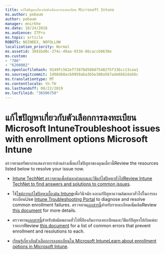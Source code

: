 ```yaml
---
title: แก้ไขปัญหาเกี่ยวกับตัวเลือกการลงทะเบียน Microsoft Intune
ms.author: pebaum
author: pebaum
manager: mnirkhe
ms.date: 10/24/2018
ms.audience: ITPro
ms.topic: article
ROBOTS: NOINDEX, NOFOLLOW
localization_priority: Normal
ms.assetid: 3891bd0c-374c-49aa-9336-86caccb9639e
ms.custom:
- "786"
- "6200002"
ms.openlocfilehash: 9249fc562ef73078d508d7548275f336cc13caa1
ms.sourcegitcommit: 1d98db8acb9959aba3b5e308a567ade6b62da56c
ms.translationtype: MT
ms.contentlocale: th-TH
ms.lasthandoff: 08/22/2019
ms.locfileid: "36506750"
---
```

# <a name="troubleshoot-issues-with-enrollment-options-microsoft-intune"></a><span data-ttu-id="e52e1-102">แก้ไขปัญหาเกี่ยวกับตัวเลือกการลงทะเบียน Microsoft Intune</span><span class="sxs-lookup"><span data-stu-id="e52e1-102">Troubleshoot issues with enrollment options Microsoft Intune</span></span>

<span data-ttu-id="e52e1-103">ตรวจทานทรัพยากรแสดงรายการด้านล่างเพื่อแก้ไขปัญหาของคุณเดี๋ยวนี้</span><span class="sxs-lookup"><span data-stu-id="e52e1-103">Review the resources listed below to resolve your issue now.</span></span>
  
- <span data-ttu-id="e52e1-104">[Intune TechNet ตรวจทานเพื่อค้นหาคำตอบและวิธีแก้ไขปัญหาทั่วไป](https://social.technet.microsoft.com/Forums/home?category=microsoftintune&amp;filter=alltypes&amp;sort=lastpostdesc)</span><span class="sxs-lookup"><span data-stu-id="e52e1-104">[Review Intune TechNet to find answers and solutions to common issues](https://social.technet.microsoft.com/Forums/home?category=microsoftintune&amp;filter=alltypes&amp;sort=lastpostdesc).</span></span>

- <span data-ttu-id="e52e1-105">ใช้[ไซต์การแก้ไขปัญหาเบื้องต้น Intune](https://aka.ms/intunetroubleshooting)เพื่อวินิจฉัย และแก้ปัญหาความล้มเหลวทั่วไปในการลงทะเบียน</span><span class="sxs-lookup"><span data-stu-id="e52e1-105">Use [Intune Troubleshooting Portal](https://aka.ms/intunetroubleshooting) to diagnose and resolve common enrollment failures.</span></span> <span data-ttu-id="e52e1-106">ตรวจทาน[เอกสารนี้](https://docs.microsoft.com/intune/help-desk-operators)สำหรับรายละเอียดเพิ่มเติม</span><span class="sxs-lookup"><span data-stu-id="e52e1-106">Review [this document](https://docs.microsoft.com/intune/help-desk-operators) for more details.</span></span>

- <span data-ttu-id="e52e1-107">ตรวจทาน[เอกสารนี้](https://docs.microsoft.com/intune-classic/Troubleshoot/troubleshoot-device-enrollment-in-intune)สำหรับข้อผิดพลาดทั่วไปที่ป้องกันการลงทะเบียนและวิธีแก้ปัญหาให้กับแต่ละรายการ</span><span class="sxs-lookup"><span data-stu-id="e52e1-107">Review [this document](https://docs.microsoft.com/intune-classic/Troubleshoot/troubleshoot-device-enrollment-in-intune) for a list of common errors that prevent enrollment and resolutions to each.</span></span>

- <span data-ttu-id="e52e1-108">[เรียนรู้เกี่ยวกับตัวเลือกการลงทะเบียนใน Microsoft Intune](https://docs.microsoft.com/intune/enrollment-options)</span><span class="sxs-lookup"><span data-stu-id="e52e1-108">[Learn about enrollment options in Microsoft Intune](https://docs.microsoft.com/intune/enrollment-options).</span></span>
